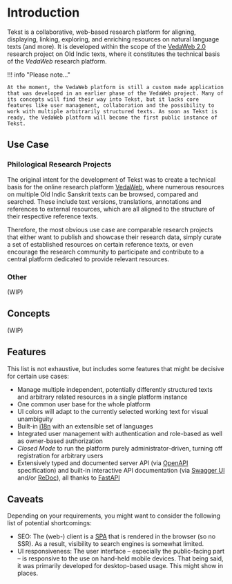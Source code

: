 # Introduction

Tekst is a collaborative, web-based research platform for aligning, displaying, linking, exploring, and enriching resources on natural language texts (and more). It is developed within the scope of the [VedaWeb 2.0](https://vedaweb.uni-koeln.de/) research project on Old Indic texts, where it constitutes the technical basis of the *VedaWeb* research platform.

!!! info "Please note..."

    At the moment, the VedaWeb platform is still a custom made application that was developed in an earlier phase of the VedaWeb project. Many of its concepts will find their way into Tekst, but it lacks core features like user management, collaboration and the possibility to work with multiple arbitrarily structured texts. As soon as Tekst is ready, the VedaWeb platform will become the first public instance of Tekst.


## Use Case

### Philological Research Projects

The original intent for the development of Tekst was to create a technical basis for the online research platform [VedaWeb](https://vedaweb.uni-koeln.de/), where numerous resources on multiple Old Indic Sanskrit texts can be browsed, compared and searched. These include text versions, translations, annotations and references to external resources, which are all aligned to the structure of their respective reference texts.

Therefore, the most obvious use case are comparable research projects that either want to publish and showcase their research data, simply curate a set of established resources on certain reference texts, or even encourage the research community to participate and contribute to a central platform dedicated to provide relevant resources.

### Other

(WIP)


## Concepts

(WIP)


## Features

This list is not exhaustive, but includes some features that might be decisive for certain use cases:

- Manage multiple independent, potentially differently structured texts and arbitrary related resources in a single platform instance
- One common user base for the whole platform
- UI colors will adapt to the currently selected working text for visual unambiguity
- Built-in [i18n](https://en.wikipedia.org/wiki/Internationalization_and_localization) with an extensible set of languages
- Integrated user management with authentication and role-based as well as owner-based authorization
- *Closed Mode* to run the platform purely administrator-driven, turning off registration for arbitrary users
- Extensively typed and documented server API (via [OpenAPI](https://spec.openapis.org/oas/v3.0.2) specification) and built-in interactive API documentation (via [Swagger UI](https://github.com/swagger-api/swagger-ui) and/or [ReDoc](https://github.com/Redocly/redoc)), all thanks to [FastAPI](https://github.com/tiangolo/fastapi)


## Caveats

Depending on your requirements, you might want to consider the following list of potential shortcomings:

- SEO: The (web-) client is a [SPA](https://en.wikipedia.org/wiki/Single-page_application) that is rendered in the browser (so no SSR). As a result, visibility to search engines is somewhat limited.
- UI responsiveness: The user interface – especially the public-facing part – is responsive to the use on hand-held mobile devices. That being said, it was primarily developed for desktop-based usage. This might show in places.
